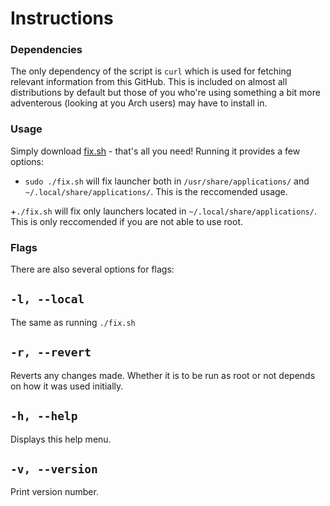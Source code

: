 Instructions
==============

### Dependencies
The only dependency of the script is ```curl``` which is used for fetching relevant information from this GitHub. This is included on almost all distributions by default but those of you who're using something a bit more adventerous (looking at you Arch users) may have to install in.


### Usage
Simply download [fix.sh](https://github.com/Foggalong/hardcode-fixer/blob/master/fix.sh) - that's all you need! Running it provides a few options:

+  ```sudo ./fix.sh``` will fix launcher both in ```/usr/share/applications/``` and ```~/.local/share/applications/```. This is the reccomended usage.

+```./fix.sh``` will fix only launchers located in ```~/.local/share/applications/```. This is only reccomended if you are not able to use root.


### Flags
There are also several options for flags:

```-l, --local```
-----------
The same as running ```./fix.sh```

```-r, --revert```
-----------
Reverts any changes made. Whether it is to be run as root or not depends on how it was used initially.

```-h, --help```
-----------
Displays this help menu.

```-v, --version```
-----------
Print version number.